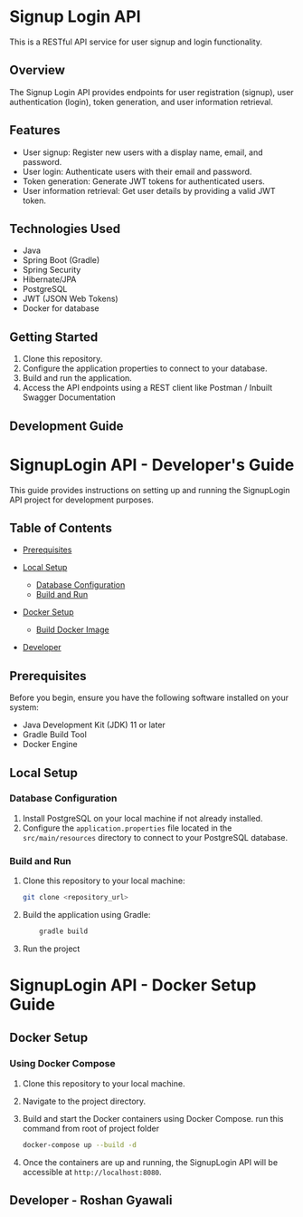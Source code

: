 # Signup Login API

This is a RESTful API service for user signup and login functionality.

## Overview

The Signup Login API provides endpoints for user registration (signup), user authentication (login), token generation, and user information retrieval.

## Features

- User signup: Register new users with a display name, email, and password.
- User login: Authenticate users with their email and password.
- Token generation: Generate JWT tokens for authenticated users.
- User information retrieval: Get user details by providing a valid JWT token.

## Technologies Used

- Java
- Spring Boot (Gradle)
- Spring Security
- Hibernate/JPA
- PostgreSQL 
- JWT (JSON Web Tokens)
- Docker for database 

## Getting Started

1. Clone this repository.
2. Configure the application properties to connect to your database.
3. Build and run the application.
4. Access the API endpoints using a REST client like Postman / Inbuilt Swagger Documentation

## Development Guide 


# SignupLogin API - Developer's Guide

This guide provides instructions on setting up and running the SignupLogin API project for development purposes.

## Table of Contents

- [Prerequisites](#prerequisites)
- [Local Setup](#local-setup)
    - [Database Configuration](#database-configuration)
    - [Build and Run](#build-and-run)
- [Docker Setup](#docker-setup)
    - [Build Docker Image](#build-docker-image)
 
- [Developer](#license)

## Prerequisites

Before you begin, ensure you have the following software installed on your system:

- Java Development Kit (JDK) 11 or later
- Gradle Build Tool
- Docker Engine

## Local Setup

### Database Configuration

1. Install PostgreSQL on your local machine if not already installed.
2. Configure the `application.properties` file located in the `src/main/resources` directory to connect to your PostgreSQL database.

### Build and Run

1. Clone this repository to your local machine:

   ```bash
   git clone <repository_url>
   
2. Build the application using Gradle:
    ```bash
        gradle build
3. Run the project 

# SignupLogin API - Docker Setup Guide

## Docker Setup

### Using Docker Compose

1. Clone this repository to your local machine.

2. Navigate to the project directory.

3. Build and start the Docker containers using Docker Compose.
    run this command from root of project folder
    ```bash
   docker-compose up --build -d


4. Once the containers are up and running, the SignupLogin API will be accessible at `http://localhost:8080`.



 ## Developer - Roshan Gyawali
